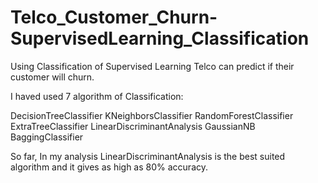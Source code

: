 # Telco_Customer_Churn-SupervisedLearning_Classification

Using Classification of Supervised Learning Telco can predict if their customer will churn.

I haved used 7 algorithm of Classification:

DecisionTreeClassifier
KNeighborsClassifier
RandomForestClassifier
ExtraTreeClassifier
LinearDiscriminantAnalysis
GaussianNB
BaggingClassifier

So far, In my analysis LinearDiscriminantAnalysis is the best suited algorithm and it gives as high as 80% accuracy.
